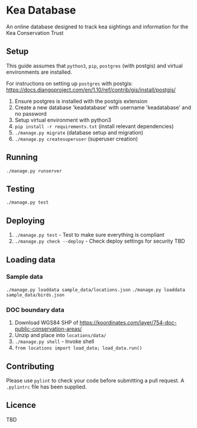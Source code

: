 # Kea Database
An online database designed to track kea sightings and information for the Kea Conservation Trust


## Setup
This guide assumes that `python3`, `pip`, `postgres` (with postgis) and virtual environments are
installed.

For instructions on setting up `postgres` with postgis:
<https://docs.djangoproject.com/en/1.10/ref/contrib/gis/install/postgis/>

1. Ensure postgres is installed with the postgis extension
2. Create a new database 'keadatabase' with username 'keadatabase' and no password
3. Setup virtual environment with python3
4. `pip install -r requirements.txt` (install relevant dependencies)
5. `./manage.py migrate` (database setup and migration)
6. `./manage.py createsuperuser` (superuser creation)


## Running
`./manage.py runserver`


## Testing
`./manage.py test`


## Deploying
1. `./manage.py test` - Test to make sure everything is compliant
2. `./manage.py check --deploy` - Check deploy settings for security
TBD


## Loading data
### Sample data
`./manage.py loaddata sample_data/locations.json`
`./manage.py loaddata sample_data/birds.json`


### DOC boundary data
1. Download WGS84 SHP of <https://koordinates.com/layer/754-doc-public-conservation-areas/>
2. Unzip and place into `locations/data/`
3. `./manage.py shell` - Invoke shell
4. `from locations import load_data; load_data.run()`


## Contributing
Please use `pylint` to check your code before submitting a pull request. A `.pylintrc` file has been
supplied.


## Licence
TBD
